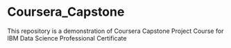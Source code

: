# Coursera_Capstone
This repository is a demonstration of Coursera Capstone Project Course for IBM Data Science Professional Certificate
